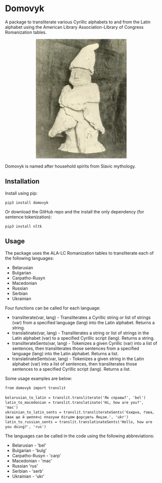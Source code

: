 # Domovyk
A package to transliterate various Cyrillic alphabets to and from the Latin alphabet using the American Library Association-Library of Congress Romanization tables.
<p align="center">
<img src="https://raw.githubusercontent.com/ian-nai/domovyk/main/domovyk_statue.jpg" alt="domovyk statue" width="300" height="393">
</p>
Domovyk is named after household spirits from Slavic mythology.


## Installation
Install using pip:
```
pip3 install domovyk
```
Or download the GitHub repo and the install the only dependency (for sentence tokenization):
```
pip3 install nltk
```

## Usage
The package uses the ALA-LC Romanization tables to transliterate each of the following languages:
* Belarusian
* Bulgarian
* Carpatho-Rusyn
* Macedonian
* Russian
* Serbian
* Ukrainian

Four functions can be called for each language:

* transliterate(var, lang) - Transliterates a Cyrillic string or list of strings (var) from a specified language (lang) into the Latin alphabet. Returns a string.
* translatinate(var, lang) - Transliterates a string or list of strings in the Latin alphabet (var) to a specified Cyrillic script (lang). Returns a string.
* transliterateSents(var, lang) - Tokenizes a given Cyrillic (var) into a list of sentences, then transliterates those sentences from a specified language (lang) into the Latin alphabet. Returns a list.
* translatinateSents(var, lang) - Tokenizes a given string in the Latin alphabet (var) into a list of sentences, then transliterates those sentences  to a specified Cyrillic script (lang). Returns a list.

Some usage examples are below:
```
from domovyk import translit

belarusian_to_latin = translit.transliterate('Як справы?', 'bel')
latin_to_macedonian = translit.translatinate('Hi, how are you?', 'mac')
ukrainian_to_latin_sents = translit.transliterateSents('Єхидна, ґава, їжак ще й шиплячі плазуни бігцем форсують Янцзи.', 'ukr')
latin_to_russian_sents = translit.translatinateSents('Hello, how are you doing?', 'rus')
```
The languages can be called in the code using the following abbreviations:
* Belarusian - 'bel'
* Bulgarian - 'bulg'
* Carpatho-Rusyn - 'carp'
* Macedonian - 'mac'
* Russian 'rus'
* Serbian - 'serb'
* Ukrainian - 'ukr'
